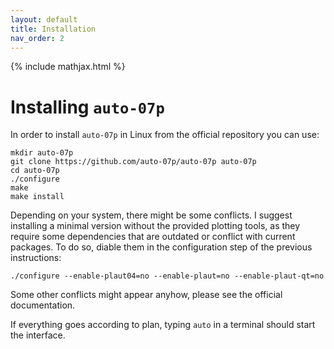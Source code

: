 ```yaml
---
layout: default
title: Installation
nav_order: 2
---
```


{% include mathjax.html %}

# Installing `auto-07p`

In order to install `auto-07p` in Linux from the official repository you can use:

```
mkdir auto-07p
git clone https://github.com/auto-07p/auto-07p auto-07p
cd auto-07p
./configure
make
make install
```

Depending on your system, there might be some conflicts.
I suggest installing a minimal version without the provided plotting tools,
as they require some dependencies that are outdated or conflict with current packages.
To do so, diable them in the configuration step of the previous instructions:

```
./configure --enable-plaut04=no --enable-plaut=no --enable-plaut-qt=no
```

Some other conflicts might appear anyhow, please see the official documentation.

If everything goes according to plan, typing `auto` in a terminal should start the interface.


